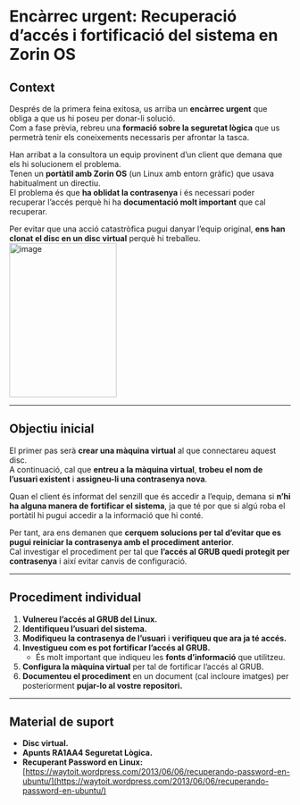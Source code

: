# Encàrrec urgent: Recuperació d’accés i fortificació del sistema en Zorin OS

## Context

Després de la primera feina exitosa, us arriba un **encàrrec urgent** que obliga a que us hi poseu per donar-li solució.  
Com a fase prèvia, rebreu una **formació sobre la seguretat lògica** que us permetrà tenir els coneixements necessaris per afrontar la tasca.

Han arribat a la consultora un equip provinent d’un client que demana que els hi solucionem el problema.  
Tenen un **portàtil amb Zorin OS** (un Linux amb entorn gràfic) que usava habitualment un directiu.  
El problema és que **ha oblidat la contrasenya** i és necessari poder recuperar l’accés perquè hi ha **documentació molt important** que cal recuperar.  

Per evitar que una acció catastròfica pugui danyar l’equip original, **ens han clonat el disc en un disc virtual** perquè hi treballeu.
                                       <img width="192" height="276" alt="image" src="https://github.com/user-attachments/assets/fbdf3ec3-ce42-4825-a653-f43fa610d952" />

---

## Objectiu inicial

El primer pas serà **crear una màquina virtual** al que connectareu aquest disc.  
A continuació, cal que **entreu a la màquina virtual**, **trobeu el nom de l’usuari existent** i **assigneu-li una contrasenya nova**.

Quan el client és informat del senzill que és accedir a l’equip, demana si **n’hi ha alguna manera de fortificar el sistema**, ja que té por que si algú roba el portàtil hi pugui accedir a la informació que hi conté.  

Per tant, ara ens demanen que **cerquem solucions per tal d’evitar que es pugui reiniciar la contrasenya amb el procediment anterior**.  
Cal investigar el procediment per tal que **l’accés al GRUB quedi protegit per contrasenya** i així evitar canvis de configuració.

---

## Procediment individual

1. **Vulnereu l’accés al GRUB del Linux.**  
2. **Identifiqueu l’usuari del sistema.**  
3. **Modifiqueu la contrasenya de l’usuari** i **verifiqueu que ara ja té accés.**  
4. **Investigueu com es pot fortificar l’accés al GRUB.**  
   - És molt important que indiqueu les **fonts d’informació** que utilitzeu.  
5. **Configura la màquina virtual** per tal de fortificar l’accés al GRUB.  
6. **Documenteu el procediment** en un document (cal incloure imatges) per posteriorment **pujar-lo al vostre repositori.**

---

## Material de suport

- **Disc virtual.**  
- **Apunts RA1AA4 Seguretat Lògica.**  
- **Recuperant Password en Linux:**  
  [https://waytoit.wordpress.com/2013/06/06/recuperando-password-en-ubuntu/](https://waytoit.wordpress.com/2013/06/06/recuperando-password-en-ubuntu/)

